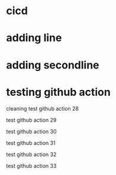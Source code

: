 # cicd
# adding line
# adding secondline
# testing github action

cleaning
test github action 28

test github action 29

test github action 30

test github action 31

test github action 32

test github action 33
